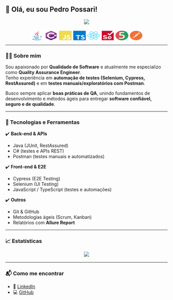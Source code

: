 ## 👋 Olá, eu sou Pedro Possari!  

<div align="center">
  <a href="https://github.com/PedroPossari">
    <img height="180em" src="https://github-readme-stats.vercel.app/api/top-langs/?username=pedropossari&layout=compact&langs_count=7&theme=dracula"/>
  </a>

  <div style="display: inline_block"><br>
    <img align="center" alt="Java" height="30" width="40" src="https://raw.githubusercontent.com/devicons/devicon/master/icons/java/java-original.svg">
    <img align="center" alt="C#" height="30" width="40" src="https://raw.githubusercontent.com/devicons/devicon/master/icons/csharp/csharp-original.svg">
    <img align="center" alt="JavaScript" height="30" width="40" src="https://raw.githubusercontent.com/devicons/devicon/master/icons/javascript/javascript-plain.svg">
    <img align="center" alt="TypeScript" height="30" width="40" src="https://raw.githubusercontent.com/devicons/devicon/master/icons/typescript/typescript-plain.svg">
    <img align="center" alt="React" height="30" width="40" src="https://raw.githubusercontent.com/devicons/devicon/master/icons/react/react-original.svg">
    <img align="center" alt="Selenium" height="30" width="40" src="https://raw.githubusercontent.com/devicons/devicon/master/icons/selenium/selenium-original.svg">
    <img align="center" alt="JUnit" height="30" width="40" src="https://raw.githubusercontent.com/devicons/devicon/master/icons/junit/junit-original.svg">
    <img align="center" alt="Postman" height="30" width="40" src="https://raw.githubusercontent.com/devicons/devicon/master/icons/postman/postman-original.svg">
  </div>
</div>

---

### 🧑‍💻 Sobre mim  

Sou apaixonado por **Qualidade de Software** e atualmente me especializo como **Quality Assurance Engineer**.  
Tenho experiência em **automação de testes (Selenium, Cypress, RestAssured)** e em **testes manuais/exploratórios com Postman**.  

Busco sempre aplicar **boas práticas de QA**, unindo fundamentos de desenvolvimento e métodos ágeis para entregar **software confiável, seguro e de qualidade**.  

---

### 🔧 Tecnologias e Ferramentas  

✔️ **Back-end & APIs**  
- Java (JUnit, RestAssured)  
- C# (testes e APIs REST)  
- Postman (testes manuais e automatizados)  

✔️ **Front-end & E2E**  
- Cypress (E2E Testing)  
- Selenium (UI Testing)  
- JavaScript / TypeScript (testes e automações)  

✔️ **Outros**  
- Git & GitHub  
- Metodologias ágeis (Scrum, Kanban)  
- Relatórios com **Allure Report**  

---

### 📈 Estatísticas  

<div align="center">
  <img height="180em" src="https://github-readme-stats.vercel.app/api?username=pedropossari&show_icons=true&count_private=true&theme=dracula"/>
</div>

---

### 📬 Como me encontrar  

- 🔗 [LinkedIn](https://www.linkedin.com/in/pedro-possari/)  
- 💻 [GitHub](https://github.com/PedroPossari)  
